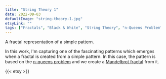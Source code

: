 ```yaml
---
title: "String Theory 1"
date: 2022-09-03
defaultImage: "string-theory-1.jpg"
etsyLink: ""
tags: ["Fractals", "Black & White", "String Theory", "n-Queens Problem"]
---
```


A fractal representation of a simple pattern.

<!--more-->

In this work, I'm capturing one of the fascinating patterns which emerges when a fractal is created from a simple pattern. In this case, the pattern is based on the [n-queens problem](/tags/n-queens-problem) and we create a [Mandelbrot fractal](https://en.wikipedia.org/wiki/Mandelbrot_set) from it.

{{< etsy >}}

